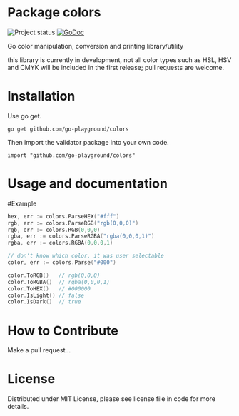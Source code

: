 Package  colors
================
![Project status](https://img.shields.io/badge/version-1.3.1-green.svg)
[![GoDoc](https://godoc.org/github.com/go-playground/colors?status.svg)](https://pkg.go.dev/github.com/go-playground/colors)

Go color manipulation, conversion and printing library/utility

this library is currently in development, not all color types such as HSL, HSV and CMYK will be included in the first release; pull requests are welcome.

Installation
============

Use go get.

	go get github.com/go-playground/colors

Then import the validator package into your own code.

	import "github.com/go-playground/colors"
	
Usage and documentation
=======================

#Example
```go
hex, err := colors.ParseHEX("#fff")
rgb, err := colors.ParseRGB("rgb(0,0,0)")
rgb, err := colors.RGB(0,0,0)
rgba, err := colors.ParseRGBA("rgba(0,0,0,1)")
rgba, err := colors.RGBA(0,0,0,1)

// don't know which color, it was user selectable
color, err := colors.Parse("#000")

color.ToRGB()   // rgb(0,0,0)
color.ToRGBA()  // rgba(0,0,0,1)
color.ToHEX()   // #000000
color.IsLight() // false
color.IsDark()  // true

```

How to Contribute
=================

Make a pull request...

License
=======
Distributed under MIT License, please see license file in code for more details.
